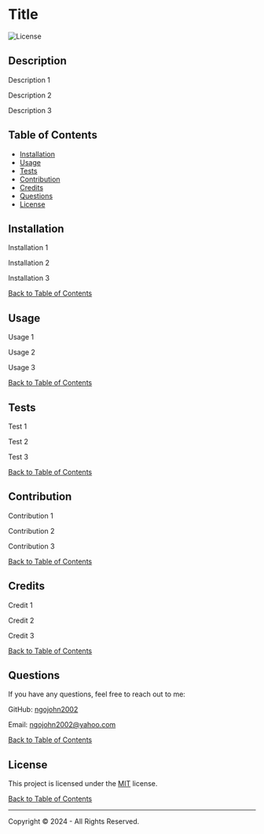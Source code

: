 # Title

![License](https://img.shields.io/badge/License-MIT-blue.svg)

## Description

Description 1

Description 2

Description 3

## Table of Contents

- [Installation](#installation)
- [Usage](#usage)
- [Tests](#tests)
- [Contribution](#contribution)
- [Credits](#credits)
- [Questions](#questions)
- [License](#license)

## Installation

Installation 1

Installation 2

Installation 3

[Back to Table of Contents](#table-of-contents)

## Usage

Usage 1

Usage 2

Usage 3

[Back to Table of Contents](#table-of-contents)

## Tests

Test 1

Test 2

Test 3

[Back to Table of Contents](#table-of-contents)

## Contribution

Contribution 1

Contribution 2

Contribution 3

[Back to Table of Contents](#table-of-contents)

## Credits

Credit 1

Credit 2

Credit 3

[Back to Table of Contents](#table-of-contents)

## Questions

If you have any questions, feel free to reach out to me:

GitHub: [ngojohn2002](https://github.com/ngojohn2002)

Email: ngojohn2002@yahoo.com

[Back to Table of Contents](#table-of-contents)

## License

This project is licensed under the [MIT](https://opensource.org/licenses/MIT) license.

[Back to Table of Contents](#table-of-contents)

---

Copyright &copy; 2024 - All Rights Reserved.
